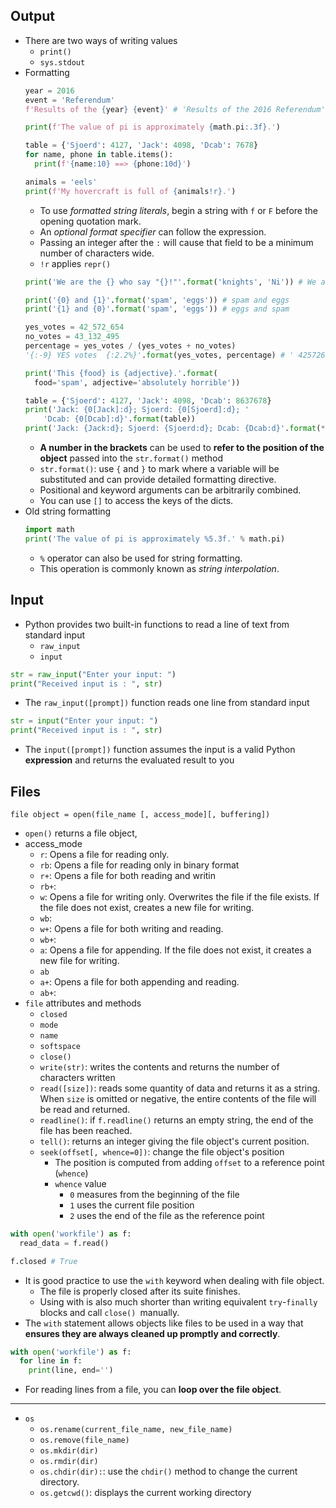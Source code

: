 ## Output
- There are two ways of writing values
  - `print()`
  - `sys.stdout`
- Formatting
  ```python
  year = 2016
  event = 'Referendum'
  f'Results of the {year} {event}' # 'Results of the 2016 Referendum'

  print(f'The value of pi is approximately {math.pi:.3f}.')

  table = {'Sjoerd': 4127, 'Jack': 4098, 'Dcab': 7678}
  for name, phone in table.items():
    print(f'{name:10} ==> {phone:10d}')

  animals = 'eels'
  print(f'My hovercraft is full of {animals!r}.')
  ``` 
  - To use *formatted string literals*, begin a string with `f` or `F` before the opening quotation mark.
  - An *optional format specifier* can follow the expression. 
  - Passing an integer after the `:` will cause that field to be a minimum number of characters wide.
  - `!r` applies `repr()`
  ```python
  print('We are the {} who say "{}!"'.format('knights', 'Ni')) # We are the knights who say "Ni!"

  print('{0} and {1}'.format('spam', 'eggs')) # spam and eggs
  print('{1} and {0}'.format('spam', 'eggs')) # eggs and spam

  yes_votes = 42_572_654
  no_votes = 43_132_495
  percentage = yes_votes / (yes_votes + no_votes)
  '{:-9} YES votes  {:2.2%}'.format(yes_votes, percentage) # ' 42572654 YES votes  49.67%'

  print('This {food} is {adjective}.'.format(
    food='spam', adjective='absolutely horrible'))

  table = {'Sjoerd': 4127, 'Jack': 4098, 'Dcab': 8637678}
  print('Jack: {0[Jack]:d}; Sjoerd: {0[Sjoerd]:d}; '
      'Dcab: {0[Dcab]:d}'.format(table))
  print('Jack: {Jack:d}; Sjoerd: {Sjoerd:d}; Dcab: {Dcab:d}'.format(**table))
  ```
  - **A number in the brackets** can be used to **refer to the position of the object** passed into the `str.format()` method
  - `str.format()`: use `{` and `}` to mark where a variable will be substituted and can provide detailed formatting directive.
  - Positional and keyword arguments can be arbitrarily combined.
  - You can use `[]` to access the keys of the dicts.
- Old string formatting
  ```python
  import math
  print('The value of pi is approximately %5.3f.' % math.pi)
  ```
  - `%` operator can also be used for string formatting.
  - This operation is commonly known as *string interpolation*.

## Input
- Python provides two built-in functions to read a line of text from standard input
  - `raw_input`
  - `input`
```python
str = raw_input("Enter your input: ")
print("Received input is : ", str)
```
- The `raw_input([prompt])` function reads one line from standard input 
```python
str = input("Enter your input: ")
print("Received input is : ", str)
``` 
- The `input([prompt])` function assumes the input is a valid Python **expression** and returns the evaluated result to you

## Files
```
file object = open(file_name [, access_mode][, buffering])
```
- `open()` returns a file object,
- access_mode
  - `r`: Opens a file for reading only.
  - `rb`: Opens a file for reading only in binary format
  - `r+`: Opens a file for both reading and writin
  - `rb+`: 
  - `w`: Opens a file for writing only. Overwrites the file if the file exists. If the file does not exist, creates a new file for writing.
  - `wb`:
  - `w+`: Opens a file for both writing and reading. 
  - `wb+`:
  - `a`: Opens a file for appending. If the file does not exist, it creates a new file for writing.
  - `ab`
  - `a+`: Opens a file for both appending and reading. 
  - `ab+`:
- `file` attributes and methods
  - `closed`
  - `mode`
  - `name`
  - `softspace`
  - `close()`
  - `write(str)`: writes the contents and returns the number of characters written
  - `read([size])`: reads some quantity of data and returns it as a string. When `size` is omitted or negative, the entire contents of the file will be read and returned.
  - `readline()`: if `f.readline()` returns an empty string, the end of the file has been reached.
  - `tell()`:  returns an integer giving the file object's current position.
  - `seek(offset[, whence=0])`: change the file object's position
    - The position is computed from adding `offset` to a reference point (`whence`)
    - `whence` value 
      - `0` measures from the beginning of the file
      - `1` uses the current file position
      - `2` uses the end of the file as the reference point
```python
with open('workfile') as f:
  read_data = f.read()

f.closed # True
```
- It is good practice to use the `with` keyword when dealing with file object.
  - The file is properly closed after its suite finishes.
  - Using with is also much shorter than writing equivalent `try`-`finally` blocks and call `close() `manually.
- The `with` statement allows objects like files to be used in a way that **ensures they are always cleaned up promptly and correctly**.
```python
with open('workfile') as f:
  for line in f:
    print(line, end='')
``` 
- For reading lines from a file, you can **loop over the file object**. 
***
- `os`
  - `os.rename(current_file_name, new_file_name)`
  - `os.remove(file_name)`
  - `os.mkdir(dir)`
  - `os.rmdir(dir)`
  - `os.chdir(dir):`: use the `chdir()` method to change the current directory.
  - `os.getcwd()`: displays the current working directory